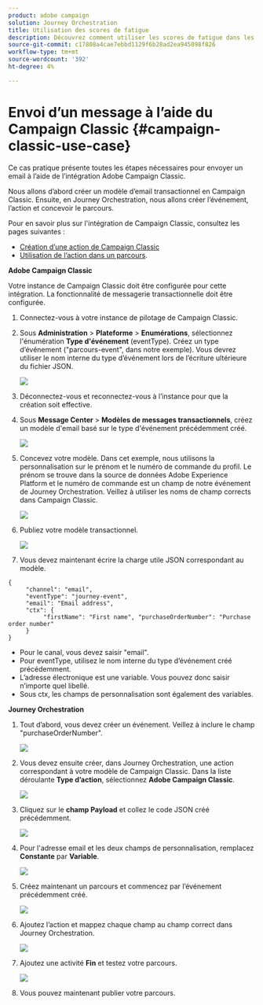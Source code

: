 ```yaml
---
product: adobe campaign
solution: Journey Orchestration
title: Utilisation des scores de fatigue
description: Découvrez comment utiliser les scores de fatigue dans les parcours
source-git-commit: c17808a4cae7ebbd1129f6b28ad2ea945098f826
workflow-type: tm+mt
source-wordcount: '392'
ht-degree: 4%

---
```



# Envoi d’un message à l’aide du Campaign Classic {#campaign-classic-use-case}

Ce cas pratique présente toutes les étapes nécessaires pour envoyer un email à l’aide de l’intégration Adobe Campaign Classic.

Nous allons d’abord créer un modèle d’email transactionnel en Campaign Classic. Ensuite, en Journey Orchestration, nous allons créer l’événement, l’action et concevoir le parcours.

Pour en savoir plus sur l&#39;intégration de Campaign Classic, consultez les pages suivantes :

* [Création d’une action de Campaign Classic](../action/acc-action.md)
* [Utilisation de l’action dans un parcours](../building-journeys/using-adobe-campaign-classic.md).

**Adobe Campaign Classic**

Votre instance de Campaign Classic doit être configurée pour cette intégration. La fonctionnalité de messagerie transactionnelle doit être configurée.

1. Connectez-vous à votre instance de pilotage de Campaign Classic.

1. Sous **Administration** > **Plateforme** > **Enumérations**, sélectionnez l&#39;énumération **Type d&#39;événement** (eventType). Créez un type d’événement (&quot;parcours-event&quot;, dans notre exemple). Vous devrez utiliser le nom interne du type d’événement lors de l’écriture ultérieure du fichier JSON.

   ![](../assets/accintegration-uc-1.png)

1. Déconnectez-vous et reconnectez-vous à l’instance pour que la création soit effective.

1. Sous **Message Center** > **Modèles de messages transactionnels**, créez un modèle d&#39;email basé sur le type d&#39;événement précédemment créé.

   ![](../assets/accintegration-uc-2.png)

1. Concevez votre modèle. Dans cet exemple, nous utilisons la personnalisation sur le prénom et le numéro de commande du profil. Le prénom se trouve dans la source de données Adobe Experience Platform et le numéro de commande est un champ de notre événement de Journey Orchestration. Veillez à utiliser les noms de champ corrects dans Campaign Classic.

   ![](../assets/accintegration-uc-3.png)

1. Publiez votre modèle transactionnel.

   ![](../assets/accintegration-uc-4.png)

1. Vous devez maintenant écrire la charge utile JSON correspondant au modèle.

```
{
     "channel": "email",
     "eventType": "journey-event",
     "email": "Email address",
     "ctx": {
          "firstName": "First name", "purchaseOrderNumber": "Purchase order number"
     }
}
```

* Pour le canal, vous devez saisir &quot;email&quot;.
* Pour eventType, utilisez le nom interne du type d’événement créé précédemment.
* L’adresse électronique est une variable. Vous pouvez donc saisir n’importe quel libellé.
* Sous ctx, les champs de personnalisation sont également des variables.

**Journey Orchestration**

1. Tout d’abord, vous devez créer un événement. Veillez à inclure le champ &quot;purchaseOrderNumber&quot;.

   ![](../assets/accintegration-uc-5.png)

1. Vous devez ensuite créer, dans Journey Orchestration, une action correspondant à votre modèle de Campaign Classic. Dans la liste déroulante **Type d’action**, sélectionnez **Adobe Campaign Classic**.

   ![](../assets/accintegration-uc-6.png)

1. Cliquez sur le **champ Payload** et collez le code JSON créé précédemment.

   ![](../assets/accintegration-uc-7.png)

1. Pour l&#39;adresse email et les deux champs de personnalisation, remplacez **Constante** par **Variable**.

   ![](../assets/accintegration-uc-8.png)

1. Créez maintenant un parcours et commencez par l’événement précédemment créé.

   ![](../assets/accintegration-uc-9.png)

1. Ajoutez l’action et mappez chaque champ au champ correct dans Journey Orchestration.

   ![](../assets/accintegration-uc-10.png)

1. Ajoutez une activité **Fin** et testez votre parcours.

   ![](../assets/accintegration-uc-11.png)

1. Vous pouvez maintenant publier votre parcours.
